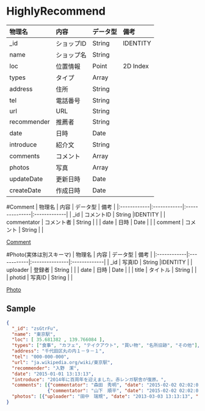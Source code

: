 # HighlyRecommend
| 物理名      | 内容        |  データ型      | 備考         |
|:------------|:------------|:---------------|:-------------|
| _id         | ショップID  | String         |IDENTITY      |
| name        | ショップ名  | String         |              |
| loc         | 位置情報    | Point          |2D Index      |
| types       | タイプ      | Array<String>  |              |
| address     | 住所        | String         |              |
| tel         | 電話番号    | String         |              |
| url         | URL         | String         |              |
| recommender | 推薦者      | String         |              |
| date        | 日時        | Date           |              |
| introduce   | 紹介文      | String         |              |
| comments    | コメント    | Array<Comment> |              |
| photos      | 写真        | Array<Photo>   |              |
| updateDate　| 更新日時    | Date           |              |
| createDate  | 作成日時    | Date           |              |

#Comment
| 物理名      | 内容        |  データ型      | 備考         |
|:------------|:------------|:---------------|:-------------|
| _id         | コメントID  | String         |IDENTITY      |
| commentator | コメント者  | String         |              |
| date        | 日時        | Date           |              |
| comment     | コメント    | String         |              |

[Comment](https://github.com/jyamashita/washinoitioshi/blob/master/document/collection/Comment.md)

#Photo(実体は別スキーマ)
| 物理名      | 内容        |  データ型      | 備考         |
|:------------|:------------|:---------------|:-------------|
| _id         | 写真ID      | String         |IDENTITY      |
| uploader    | 登録者      | String         |              |
| date        | 日時        | Date           |              |
| title       | タイトル    | String         |              |
| photid      | 写真ID      | String         |              |

[Photo](https://github.com/jyamashita/washinoitioshi/blob/master/document/collection/Photos.md)

## Sample
```json
{
  "_id": "zsGtrFu",
  "name": "東京駅",
  "loc": [ 35.681382 , 139.766084 ],
  "types": ["食事", "カフェ", "テイクアウト", "買い物", "名所旧跡", "その他"],
  "address": "千代田区丸の内１－９－１",
  "tel": "000-000-000",
  "url": "ja.wikipedia.org/wiki/東京駅",
  "recommender": "入野　潔",
  "date": "2015-01-01 13:13:13",
  "introduce": "2014年に百周年を迎えました。赤レンガ駅舎が復原。",
  "comments": [{"commentator": "森田　秀明", "date": "2015-02-02 02:02:02", "comment": "東京駅開業100周年記念Suica当りました"},
               {"commentator": "山下　順平", "date": "2015-02-02 02:02:02", "comment": "..."}],
  "photos": [{"uploader": "田中　瑞規", "date": "2013-03-03 13:13:13", "title": "０地点", "photoid": "12345"}]
}
```
